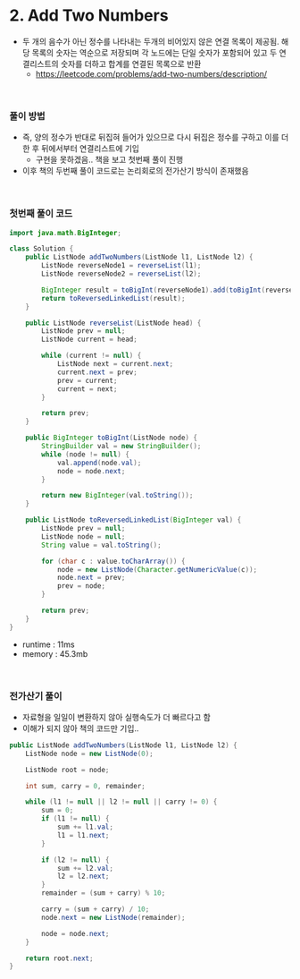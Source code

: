 # 2. Add Two Numbers
- 두 개의 음수가 아닌 정수를 나타내는 두개의 비어있지 않은 연결 목록이 제공됨. 해당 목록의 숫자는 역순으로 저장되며 각 노드에는 단일 숫자가 포함되어 있고 두 연결리스트의 숫자를 더하고 합계를 연결된 목록으로 반환
    - https://leetcode.com/problems/add-two-numbers/description/

<br>

### 풀이 방법
- 즉, 양의 정수가 반대로 뒤집혀 들어가 있으므로 다시 뒤집은 정수를 구하고 이를 더한 후 뒤에서부터 연결리스트에 기입
    - 구현을 못하겠음.. 책을 보고 첫번째 풀이 진행
- 이후 책의 두번째 풀이 코드로는 논리회로의 전가산기 방식이 존재했음

<br>

### 첫번째 풀이 코드

```java
import java.math.BigInteger;

class Solution {
    public ListNode addTwoNumbers(ListNode l1, ListNode l2) {
        ListNode reverseNode1 = reverseList(l1);
        ListNode reverseNode2 = reverseList(l2);

        BigInteger result = toBigInt(reverseNode1).add(toBigInt(reverseNode2));
        return toReversedLinkedList(result);
    }

    public ListNode reverseList(ListNode head) {
        ListNode prev = null;
        ListNode current = head;

        while (current != null) {
            ListNode next = current.next;
            current.next = prev;
            prev = current;
            current = next;
        }

        return prev;
    }

    public BigInteger toBigInt(ListNode node) {
        StringBuilder val = new StringBuilder();
        while (node != null) {
            val.append(node.val);
            node = node.next;
        }

        return new BigInteger(val.toString());
    }

    public ListNode toReversedLinkedList(BigInteger val) {
        ListNode prev = null;
        ListNode node = null;
        String value = val.toString();

        for (char c : value.toCharArray()) {
            node = new ListNode(Character.getNumericValue(c));
            node.next = prev;
            prev = node;
        }

        return prev;
    }
}
```

- runtime : 11ms
- memory : 45.3mb

<br>

### 전가산기 풀이
- 자료형을 일일이 변환하지 않아 실행속도가 더 빠르다고 함
- 이해가 되지 않아 책의 코드만 기입..
```java
public ListNode addTwoNumbers(ListNode l1, ListNode l2) {
    ListNode node = new ListNode(0);

    ListNode root = node;

    int sum, carry = 0, remainder;

    while (l1 != null || l2 != null || carry != 0) {
        sum = 0;
        if (l1 != null) {
            sum += l1.val;
            l1 = l1.next;
        }

        if (l2 != null) {
            sum += l2.val;
            l2 = l2.next;
        }
        remainder = (sum + carry) % 10;

        carry = (sum + carry) / 10;
        node.next = new ListNode(remainder);

        node = node.next;
    }

    return root.next;
}
```
